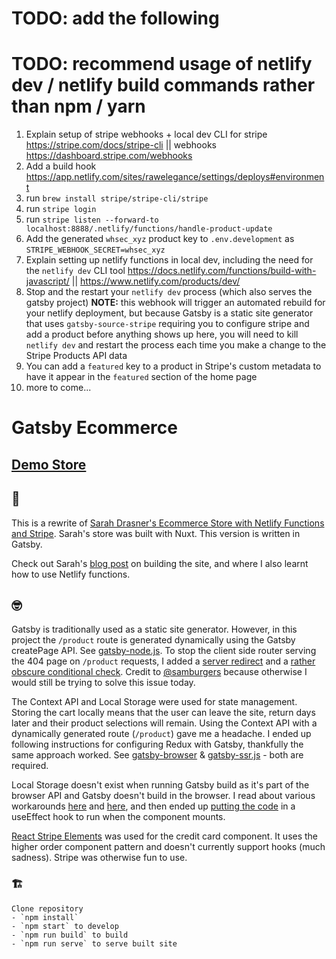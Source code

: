 # TODO: add the following

# TODO: recommend usage of netlify dev / netlify build commands rather than npm / yarn

1. Explain setup of stripe webhooks + local dev CLI for stripe https://stripe.com/docs/stripe-cli || webhooks https://dashboard.stripe.com/webhooks
2. Add a build hook https://app.netlify.com/sites/rawelegance/settings/deploys#environment
3. run `brew install stripe/stripe-cli/stripe`
4. run `stripe login`
5. run `stripe listen --forward-to localhost:8888/.netlify/functions/handle-product-update`
6. Add the generated `whsec_xyz` product key to `.env.development` as `STRIPE_WEBHOOK_SECRET=whsec_xyz`
7. Explain setting up netlify functions in local dev, including the need for the `netlify dev` CLI tool https://docs.netlify.com/functions/build-with-javascript/ || https://www.netlify.com/products/dev/
8. Stop and the restart your `netlify dev` process (which also serves the gatsby project) **NOTE:** this webhook will trigger an automated rebuild for your netlify deployment, but because Gatsby is a static site generator that uses `gatsby-source-stripe` requiring you to configure stripe and add a product before anything shows up here, you will need to kill `netlify dev` and restart the process each time you make a change to the Stripe Products API data
9. You can add a `featured` key to a product in Stripe's custom metadata to have it appear in the `featured` section of the home page
10. more to come...

# Gatsby Ecommerce

## [Demo Store](https://ecommerce-gatsby.netlify.com/)

## 🧐

This is a rewrite of [Sarah Drasner's Ecommerce Store with Netlify Functions and Stripe](https://github.com/sdras/ecommerce-netlify). Sarah's store was built with Nuxt. This version is written in Gatsby.

Check out Sarah's [blog post](https://css-tricks.com/lets-build-a-jamstack-e-commerce-store-with-netlify-functions/) on building the site, and where I also learnt how to use Netlify functions.

## 🤓

Gatsby is traditionally used as a static site generator. However, in this project the `/product` route is generated dynamically using the Gatsby createPage API. See [gatsby-node.js](./gatsby-node.js). To stop the client side router serving the 404 page on `/product` requests, I added a [server redirect](.netlify.toml) and a [rather obscure conditional check](./src/pages/404.js). Credit to [@samburgers](https://github.com/gatsbyjs/gatsby/issues/5329#issuecomment-484741119) because otherwise I would still be trying to solve this issue today.

The Context API and Local Storage were used for state management. Storing the cart locally means that the user can leave the site, return days later and their product selections will remain. Using the Context API with a dynamically generated route (`/product`) gave me a headache. I ended up following instructions for configuring Redux with Gatsby, thankfully the same approach worked. See [gatsby-browser](./gatsby-browser.js) & [gatsby-ssr.js](./gatsby-ssr.js) - both are required.

Local Storage doesn't exist when running Gatsby build as it's part of the browser API and Gatsby doesn't build in the browser. I read about various workarounds [here](https://github.com/gatsbyjs/gatsby/issues/309) and [here](https://github.com/gatsbyjs/gatsby/issues/14480), and then ended up [putting the code](./src/context/cart.js) in a useEffect hook to run when the component mounts.

[React Stripe Elements](https://github.com/stripe/react-stripe-elements) was used for the credit card component. It uses the higher order component pattern and doesn't currently support hooks (much sadness). Stripe was otherwise fun to use.

### 🏗

```
Clone repository
- `npm install`
- `npm start` to develop
- `npm run build` to build
- `npm run serve` to serve built site
```
